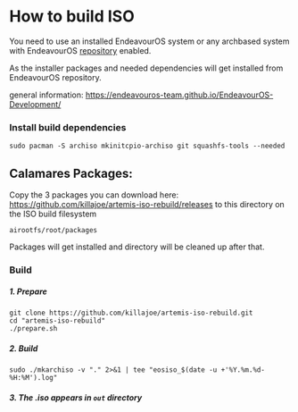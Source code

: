 # How to build ISO

You need to use an installed EndeavourOS system or any archbased system with EndeavourOS [repository](https://github.com/endeavouros-team/mirrors) enabled.

As the installer packages and needed dependencies will get installed from EndeavourOS repository.

general information: https://endeavouros-team.github.io/EndeavourOS-Development/

### Install build dependencies

```
sudo pacman -S archiso mkinitcpio-archiso git squashfs-tools --needed
```

## Calamares Packages:
Copy the 3 packages you can download here:
https://github.com/killajoe/artemis-iso-rebuild/releases
to this directory on the ISO build filesystem
~~~
airootfs/root/packages
~~~

Packages will get installed and directory will be cleaned up after that.

### Build

##### 1. Prepare

```
git clone https://github.com/killajoe/artemis-iso-rebuild.git
cd "artemis-iso-rebuild"
./prepare.sh
```

##### 2. Build

~~~
sudo ./mkarchiso -v "." 2>&1 | tee "eosiso_$(date -u +'%Y.%m.%d-%H:%M').log"
~~~

##### 3. The .iso appears in `out` directory
